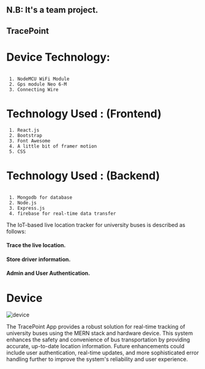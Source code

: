 
## N.B: It's a team project.

## TracePoint
 # Device Technology:
```
 
 1. NodeMCU WiFi Module
 2. Gps module Neo 6-M
 3. Connecting Wire
``` 
 # Technology Used : (Frontend) 

``` 
 1. React.js 
 2. Bootstrap 
 3. Font Awesome
 4. A little bit of framer motion
 5. CSS
``` 
# Technology Used : (Backend) 
```
 
 1. Mongodb for database 
 2. Node.js 
 3. Express.js
 4. firebase for real-time data transfer
```
The IoT-based live location tracker for university buses is described as follows:
#### Trace the live location.
#### Store driver information. 
#### Admin and User Authentication.
# Device
![device](https://i.ibb.co/ZG5twdf/23717303-2f5e-4c41-90c6-f776a7c2752c.jpg)


The TracePoint App provides a robust solution for real-time tracking of university buses using the MERN stack and hardware device. This system enhances the safety and convenience of bus transportation by providing accurate, up-to-date location information. Future enhancements could include user authentication, real-time updates, and more sophisticated error handling further to improve the system's reliability and user experience.
